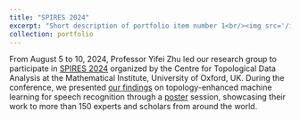 ```yaml
---
title: "SPIRES 2024"
excerpt: "Short description of portfolio item number 1<br/><img src='/images/spires2024.png'>"
collection: portfolio
---
```


From August 5 to 10, 2024, Professor Yifei Zhu led our research group to participate in [SPIRES 2024](https://www.maths.ox.ac.uk/groups/topological-data-analysis/spires-2024) organized by the Centre for Topological Data Analysis at the Mathematical Institute, University of Oxford, UK. During the conference, we presented [our findings](https://yifeizhu.github.io/tail.pdf) on topology-enhanced machine learning for speech recognition through a [poster]((https://arrownf98lioc.github.io/images/tail-poster.pdf)) session, showcasing their work to more than 150 experts and scholars from around the world.
